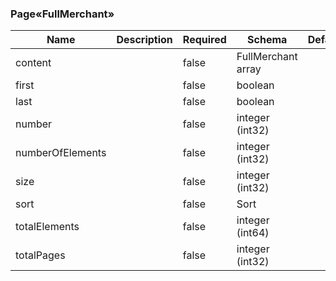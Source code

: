 ### Page«FullMerchant»
|Name|Description|Required|Schema|Default|
|----|----|----|----|----|
|content||false|FullMerchant array||
|first||false|boolean||
|last||false|boolean||
|number||false|integer (int32)||
|numberOfElements||false|integer (int32)||
|size||false|integer (int32)||
|sort||false|Sort||
|totalElements||false|integer (int64)||
|totalPages||false|integer (int32)||


